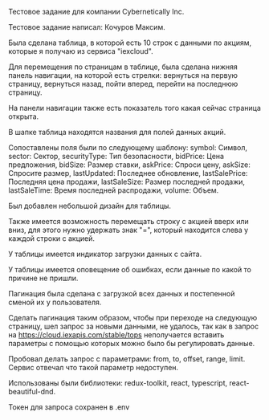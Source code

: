 Тестовое задание для компании Cybernetically Inc.

Тестовое задание написал: Кочуров Максим.

Была сделана таблица, в которой есть 10 строк с данными по акциям, которые я получаю из сервиса "iexcloud".

Для перемещения по страницам в таблице, была сделана нижняя панель навигации, на которой есть стрелки: вернуться на первую страницу, вернуться назад, пойти вперед, перейти на последнюю страницу. 

На панели навигации также есть показатель того какая сейчас страница открыта.

В шапке таблица находятся названия для полей данных акций.

Сопоставлены поля были по следующему шаблону:
symbol: Символ,
sector: Сектор,
securityType: Тип безопасности,
bidPrice: Цена предложения,
bidSize: Размер ставки,
askPrice: Спроси цену,
askSize: Спросите размер,
lastUpdated: Последнее обновление,
lastSalePrice: Последняя цена продажи,
lastSaleSize: Размер последней продажи,
lastSaleTime: Время последней распродажи,
volume: Объем.

Был добавлен небольшой дизайн для таблицы.

Также имеется возможность перемещать строку с акцией вверх или вниз, для этого нужно удержать знак "=", который находится слева у каждой строки с акцией.

У таблицы имеется индикатор загрузки данных с сайта.

У таблицы имеется оповещение об ошибках, если данные по какой то причине не пришли.

Пагинация была сделана с загрузкой всех данных и постепенной сменой их у пользователя.

Сделать пагинация таким образом, чтобы при переходе на следующую страницу, шел запрос за новыми данными, не удалось, так как в запрос на https://cloud.iexapis.com/stable/tops неполучается вставить параметры с помощью которых можно было бы регулировать данные.

Пробовал делать запрос с параметрами: from, to, offset, range, limit. Сервис отвечал что такой параметр недоступен.

Использованы были библиотеки: redux-toolkit, react, typescript, react-beautiful-dnd.

Токен для запроса сохранен в .env